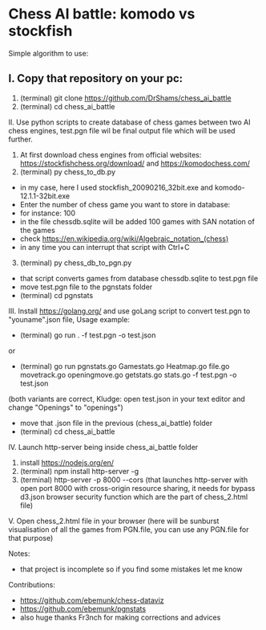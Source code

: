 # Chess AI battle: komodo vs stockfish
Simple algorithm to use:

## I. Copy that repository on your pc:
  1) (terminal) git clone https://github.com/DrShams/chess_ai_battle
  2) (terminal) cd chess_ai_battle
  
II. Use python scripts to create database of chess games between two AI chess engines, 
test.pgn file wil be final output file which will be used further.
  1) At first download chess engines from official websites:
  https://stockfishchess.org/download/ and https://komodochess.com/
  2) (terminal) py chess_to_db.py
  - in my case, here I used stockfish_20090216_32bit.exe and komodo-12.1.1-32bit.exe
  - Enter the number of chess game you want to store in database:
  - for instance: 100
  - in the file chessdb.sqlite will be added 100 games with SAN notation of the games
  - check https://en.wikipedia.org/wiki/Algebraic_notation_(chess)
  - in any time you can interrupt that script with Ctrl+C
  3) (terminal) py chess_db_to_pgn.py
  - that script converts games from database chessdb.sqlite to test.pgn file
  - move test.pgn file to the pgnstats folder
  - (terminal) cd pgnstats
  
III. Install https://golang.org/ and use goLang script to convert test.pgn to "youname".json file,
Usage example:
  - (terminal) go run . -f test.pgn -o test.json
  
  or

  - (terminal) go run pgnstats.go Gamestats.go Heatmap.go file.go movetrack.go openingmove.go getstats.go stats.go -f test.pgn -o test.json
  
(both variants are correct, Kludge: open test.json in your text editor and change "Openings" to "openings")
  - move that .json file in the previous (chess_ai_battle) folder
  - (terminal) cd chess_ai_battle
  
IV. Launch http-server being inside chess_ai_battle folder
  1) install https://nodejs.org/en/
  2) (terminal) npm install http-server -g
  3) (terminal) http-server -p 8000 --cors
  (that launches http-server with open port 8000 with cross-origin resource sharing, it
  needs for bypass d3.json browser security function which are the part of chess_2.html file)
  
V. Open chess_2.html file in your browser
(here will be sunburst visualisation of all the games from PGN.file, you can use any PGN.file for that purpose)

Notes:
- that project is incomplete so if you find some mistakes let me know

Contributions:
- https://github.com/ebemunk/chess-dataviz
- https://github.com/ebemunk/pgnstats
- also huge thanks Fr3nch for making corrections and advices
